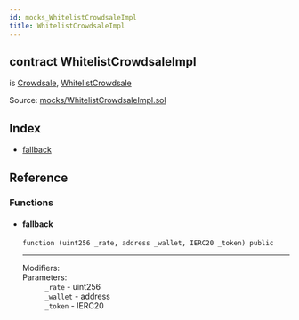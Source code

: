 ```yaml
---
id: mocks_WhitelistCrowdsaleImpl
title: WhitelistCrowdsaleImpl
---
```


<div class="contract-doc"><div class="contract"><h2 class="contract-header"><span class="contract-kind">contract</span> WhitelistCrowdsaleImpl</h2><p class="base-contracts"><span>is</span> <a href="crowdsale_Crowdsale.html">Crowdsale</a><span>, </span><a href="crowdsale_validation_WhitelistCrowdsale.html">WhitelistCrowdsale</a></p><div class="source">Source: <a href="https://github.com/OpenZeppelin/zeppelin-solidity/blob/v2.1.2/contracts/mocks/WhitelistCrowdsaleImpl.sol" target="_blank">mocks/WhitelistCrowdsaleImpl.sol</a></div></div><div class="index"><h2>Index</h2><ul><li><a href="mocks_WhitelistCrowdsaleImpl.html#">fallback</a></li></ul></div><div class="reference"><h2>Reference</h2><div class="functions"><h3>Functions</h3><ul><li><div class="item function"><span id="fallback" class="anchor-marker"></span><h4 class="name">fallback</h4><div class="body"><code class="signature">function <strong></strong><span>(uint256 _rate, address _wallet, IERC20 _token) </span><span>public </span></code><hr/><dl><dt><span class="label-modifiers">Modifiers:</span></dt><dd></dd><dt><span class="label-parameters">Parameters:</span></dt><dd><div><code>_rate</code> - uint256</div><div><code>_wallet</code> - address</div><div><code>_token</code> - IERC20</div></dd></dl></div></div></li></ul></div></div></div>
